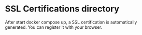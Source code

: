 # SSL Certifications directory

After start docker compose up, a SSL certification is automatically generated.
You can register it with your browser.
